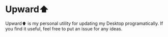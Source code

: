 # Upward⬆

Upward⬆ is my personal utility for updating my Desktop programatically. If you find it useful, feel free to put an issue for any ideas.